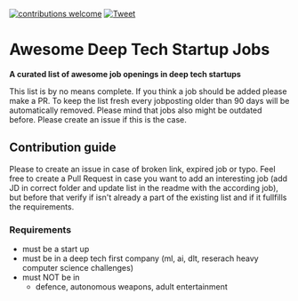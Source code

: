 [![contributions welcome](https://img.shields.io/badge/contributions-welcome-brightgreen?logo=github)](CONTRIBUTE.md) [![Tweet](https://img.shields.io/twitter/url?url=https%3A%2F%2Fgithub.com/lunar-vc/awesome-deep-tech-startup-jobs)](https://twitter.com/share?text=%F0%9F%91%BD%Awesome%20%E2%80%A2%20Deep%20Tech%20API%20Startup%20Jobs%20-%20Work%20in%20the%20next%20big%20thing;%20updated%20regularly%20-%20star%20and%20watch.&url=https://github.com/lunar-vc/awesome-deep-tech-startup-jobs)

# Awesome Deep Tech Startup Jobs

**A curated list of awesome job openings in deep tech startups**

This list is by no means complete. If you think a job should be added please make a PR.
To keep the list fresh every jobposting older than 90 days will be automatically removed. Please mind that jobs also might be outdated before. Please create an issue if this is the case.

## Contribution guide
Please to create an issue in case of broken link, expired job or typo. Feel free to create a Pull Request in case you want to add an interesting job (add JD in correct folder and update list in the readme with the according job), but before that verify if isn't already a part of the existing list and if it fullfills the requirements.

### Requirements
- must be a start up
- must be in a deep tech first company (ml, ai, dlt, reserach heavy computer science challenges)
- must NOT be in
  - defence, autonomous weapons, adult entertainment
